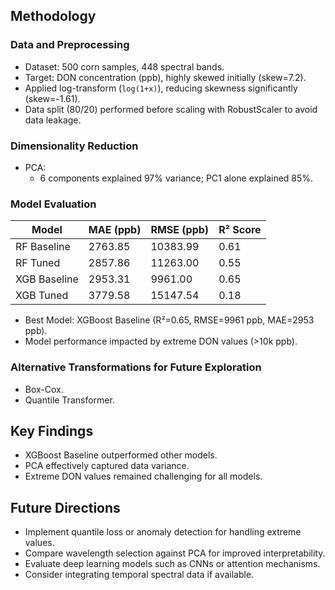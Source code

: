 ## Methodology

### Data and Preprocessing
- Dataset: 500 corn samples, 448 spectral bands.
- Target: DON concentration (ppb), highly skewed initially (skew=7.2).
- Applied log-transform (`log(1+x)`), reducing skewness significantly (skew=-1.61).
- Data split (80/20) performed before scaling with RobustScaler to avoid data leakage.

### Dimensionality Reduction
- PCA:
  - 6 components explained 97% variance; PC1 alone explained 85%.

### Model Evaluation
| Model        | MAE (ppb) | RMSE (ppb) | R² Score |
|--------------|-----------|------------|----------|
| RF Baseline  | 2763.85   | 10383.99   | 0.61     |
| RF Tuned     | 2857.86   | 11263.00   | 0.55     |
| XGB Baseline | 2953.31   | 9961.00    | 0.65     |
| XGB Tuned    | 3779.58   | 15147.54   | 0.18     |

- Best Model: XGBoost Baseline (R²=0.65, RMSE=9961 ppb, MAE=2953 ppb).
- Model performance impacted by extreme DON values (>10k ppb).

### Alternative Transformations for Future Exploration
- Box-Cox.
- Quantile Transformer.

## Key Findings
- XGBoost Baseline outperformed other models.
- PCA effectively captured data variance.
- Extreme DON values remained challenging for all models.

## Future Directions
- Implement quantile loss or anomaly detection for handling extreme values.
- Compare wavelength selection against PCA for improved interpretability.
- Evaluate deep learning models such as CNNs or attention mechanisms.
- Consider integrating temporal spectral data if available.
